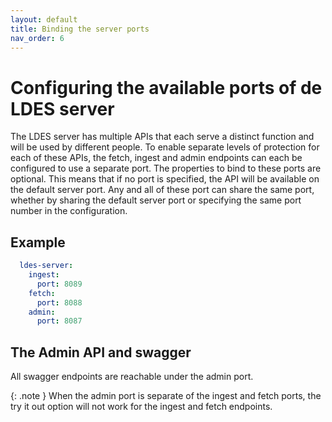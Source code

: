 ```yaml
---
layout: default
title: Binding the server ports
nav_order: 6
---
```


# Configuring the available ports of de LDES server

The LDES server has multiple APIs that each serve a distinct function and will be used by different people.
To enable separate levels of protection for each of these APIs, the fetch, ingest and admin endpoints can each be configured to use a separate port.
The properties to bind to these ports are optional. This means that if no port is specified, the API will be available on the default server port.
Any and all of these port can share the same port, whether by sharing the default server port or specifying the same port number in the configuration.

## Example

```yaml
  ldes-server:
    ingest:
      port: 8089
    fetch:
      port: 8088
    admin:
      port: 8087
  ```

## The Admin API and swagger

All swagger endpoints are reachable under the admin port.

{: .note }
When the admin port is separate of the ingest and fetch ports, the try it out option will not work for the ingest and fetch endpoints.